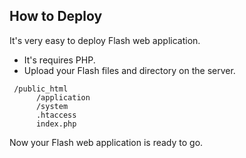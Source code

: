 ## How to Deploy

  It's very easy to deploy Flash web application.

  - It's requires PHP.
  - Upload your Flash files and directory on the server.

```
 /public_html
      /application
      /system
      .htaccess
      index.php
```

  Now your Flash web application is ready to go.
